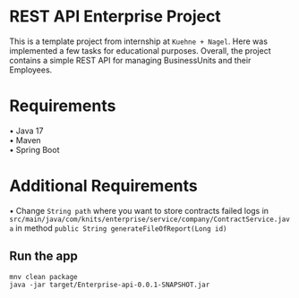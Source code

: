 # REST API Enterprise Project

This is a template project from internship at `Kuehne + Nagel`.
Here was implemented a few tasks for educational purposes.
Overall, the project contains a simple REST API for managing
BusinessUnits and their Employees.

# Requirements
• Java 17 <br>
• Maven <br>
• Spring Boot <br>

# Additional Requirements
• Change `String path` where you want to store contracts failed logs in 
`src/main/java/com/knits/enterprise/service/company/ContractService.java` 
in method `public String generateFileOfReport(Long id)` 
<br>

## Run the app

    mnv clean package
    java -jar target/Enterprise-api-0.0.1-SNAPSHOT.jar

